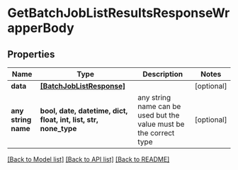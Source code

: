 # GetBatchJobListResultsResponseWrapperBody


## Properties
Name | Type | Description | Notes
------------ | ------------- | ------------- | -------------
**data** | [**[BatchJobListResponse]**](BatchJobListResponse.md) |  | [optional] 
**any string name** | **bool, date, datetime, dict, float, int, list, str, none_type** | any string name can be used but the value must be the correct type | [optional]

[[Back to Model list]](../README.md#documentation-for-models) [[Back to API list]](../README.md#documentation-for-api-endpoints) [[Back to README]](../README.md)


